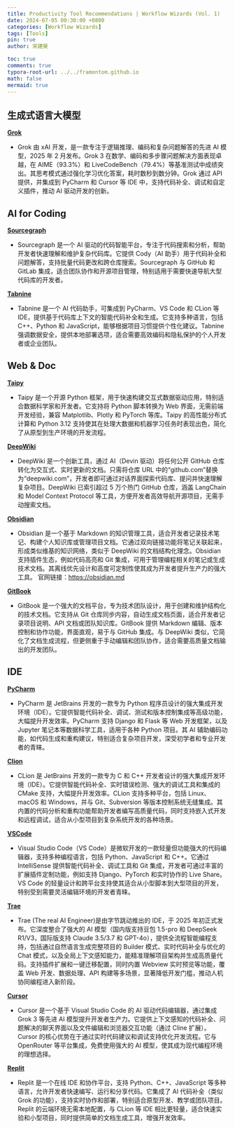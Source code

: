 ```yaml
---
title: Productivity Tool Recommendations | Workflow Wizards (Vol. 1)
date: 2024-07-05 00:30:00 +0800
categories: [Workflow Wizards]
tags: [Tools]
pin: true
author: 宋建昊

toc: true
comments: true
typora-root-url: ../../framontom.github.io
math: false
mermaid: true
---
```


## 生成式语言大模型

**[Grok](https://x.ai/grok)**  
- Grok 由 xAI 开发，是一款专注于逻辑推理、编码和复杂问题解答的先进 AI 模型，2025 年 2 月发布。Grok 3 在数学、编码和多步骤问题解决方面表现卓越，在 AIME（93.3%）和 LiveCodeBench（79.4%）等基准测试中成绩突出。其思考模式通过强化学习优化答案，耗时数秒到数分钟。Grok 通过 API 提供，并集成到 PyCharm 和 Cursor 等 IDE 中，支持代码补全、调试和自定义插件，推动 AI 驱动开发的创新。

## AI for Coding

**[Sourcegraph](https://sourcegraph.com)**
- Sourcegraph 是一个 AI 驱动的代码智能平台，专注于代码搜索和分析，帮助开发者快速理解和维护复杂代码库。它提供 Cody（AI 助手）用于代码补全和问题解答，支持批量代码更改和跨仓库搜索。Sourcegraph 与 GitHub 和 GitLab 集成，适合团队协作和开源项目管理，特别适用于需要快速导航大型代码库的开发者。

**[Tabnine](https://www.tabnine.com)**
- Tabnine 是一个 AI 代码助手，可集成到 PyCharm、VS Code 和 CLion 等 IDE，提供基于代码库上下文的智能代码补全和生成。它支持多种语言，包括 C++、Python 和 JavaScript，能够根据项目习惯提供个性化建议。Tabnine 强调数据安全，提供本地部署选项，适合需要高效编码和隐私保护的个人开发者或企业团队。

## Web & Doc

**[Taipy](https://www.taipy.io)**
- Taipy 是一个开源 Python 框架，用于快速构建交互式数据驱动应用，特别适合数据科学家和开发者。它支持将 Python 脚本转换为 Web 界面，无需前端开发经验，兼容 Matplotlib、Plotly 和 PyTorch 等库。Taipy 的高性能分布式计算和 Python 3.12 支持使其在处理大数据和机器学习任务时表现出色，简化了从原型到生产环境的开发流程。

**[DeepWiki](https://deepwiki.com)**  
- DeepWiki 是一个创新工具，通过 AI（Devin 驱动）将任何公开 GitHub 仓库转化为交互式、实时更新的文档。只需将仓库 URL 中的“github.com”替换为“deepwiki.com”，开发者即可通过对话界面探索代码库、提问并快速理解复杂项目。DeepWiki 已索引超过 5 万个热门 GitHub 仓库，涵盖 LangChain 和 Model Context Protocol 等工具，方便开发者高效导航开源项目，无需手动搜索文档。

**[Obsidian](https://obsidian.md)**
- Obsidian 是一个基于 Markdown 的知识管理工具，适合开发者记录技术笔记、构建个人知识库或管理项目文档。它通过双向链接功能将笔记关联起来，形成类似维基的知识网络，类似于 DeepWiki 的文档结构化理念。Obsidian 支持插件生态，例如代码高亮和 Git 集成，可用于管理编程相关的笔记或生成技术文档。其离线优先设计和高度可定制性使其成为开发者提升生产力的强大工具。
官网链接：https://obsidian.md

**[GitBook](https://www.gitbook.com)**
- GitBook 是一个强大的文档平台，专为技术团队设计，用于创建和维护结构化的技术文档。它支持从 Git 仓库同步内容，自动生成文档页面，适合开发者记录项目说明、API 文档或团队知识库。GitBook 提供 Markdown 编辑、版本控制和协作功能，界面直观，易于与 GitHub 集成。与 DeepWiki 类似，它简化了文档生成流程，但更侧重于手动编辑和团队协作，适合需要高质量文档输出的开发团队。

## IDE

**[PyCharm](https://www.jetbrains.com/pycharm)**  
- PyCharm 是 JetBrains 开发的一款专为 Python 程序员设计的强大集成开发环境（IDE）。它提供智能代码补全、调试、测试和版本控制集成等高级功能，大幅提升开发效率。PyCharm 支持 Django 和 Flask 等 Web 开发框架，以及 Jupyter 笔记本等数据科学工具，适用于各种 Python 项目。其 AI 辅助编码功能，如代码生成和重构建议，特别适合复杂项目开发，深受初学者和专业开发者的青睐。

**[Clion](https://www.jetbrains.com/clion)**  
- CLion 是 JetBrains 开发的一款专为 C 和 C++ 开发者设计的强大集成开发环境（IDE）。它提供智能代码补全、实时错误检测、强大的调试工具和集成的 CMake 支持，大幅提升开发效率。CLion 支持多种平台，包括 Linux、macOS 和 Windows，并与 Git、Subversion 等版本控制系统无缝集成。其内置的代码分析和重构功能帮助开发者编写高质量代码，同时支持嵌入式开发和远程调试，适合从小型项目到复杂系统开发的各种场景。

**[VSCode](https://code.visualstudio.com)**
- Visual Studio Code（VS Code）是微软开发的一款轻量但功能强大的代码编辑器，支持多种编程语言，包括 Python、JavaScript 和 C++。它通过 IntelliSense 提供智能代码补全、调试工具和 Git 集成，开发者可通过丰富的扩展插件定制功能，例如支持 Django、PyTorch 和实时协作的 Live Share。VS Code 的轻量设计和跨平台支持使其适合从小型脚本到大型项目的开发，特别受到需要灵活编辑环境的开发者青睐。

**[Trae](https://www.trae.cn/)**
- Trae (The real AI Engineer)是由字节跳动推出的 IDE，于 2025 年初正式发布。它深度整合了强大的 AI 模型（国内版支持豆包 1.5-pro 和 DeepSeek R1/V3，国际版支持 Claude 3.5/3.7 和 GPT-4o），提供全流程智能编程支持，包括通过自然语言生成完整项目的 Builder 模式、实时代码补全与优化的 Chat 模式，以及全局上下文感知能力，能精准理解项目架构并生成高质量代码。支持插件扩展和一键迁移配置，同时内置 Webview 实时预览等功能，覆盖 Web 开发、数据处理、API 构建等多场景，显著降低开发门槛，推动人机协同编程进入新阶段。

**[Cursor](https://cursor.com)**  
- Cursor 是一个基于 Visual Studio Code 的 AI 驱动代码编辑器，通过集成 Grok 3 等先进 AI 模型提升开发者生产力。它提供上下文感知的代码补全、问题解决的聊天界面以及文件编辑和浏览器交互功能（通过 Cline 扩展）。Cursor 的核心优势在于通过实时代码建议和调试支持优化开发流程。它与 OpenRouter 等平台集成，免费使用强大的 AI 模型，使其成为现代编程环境的理想选择。

**[Replit](https://replit.com)**
- Replit 是一个在线 IDE 和协作平台，支持 Python、C++、JavaScript 等多种语言，允许开发者快速编写、运行和分享代码。它集成了 AI 代码补全（类似 Grok 的功能），支持实时协作和部署，特别适合原型开发、教学或团队项目。Replit 的云端环境无需本地配置，与 CLion 等 IDE 相比更轻量，适合快速实验和小型项目，同时提供简单的文档生成工具，增强开发效率。


